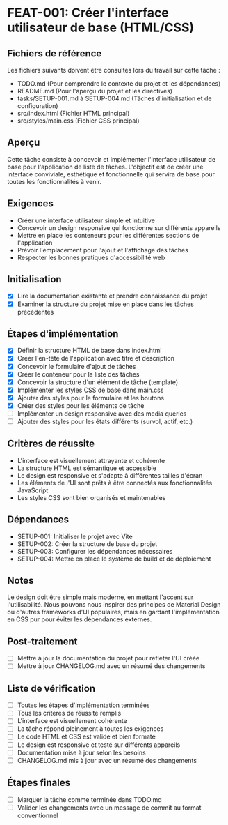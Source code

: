 # FEAT-001: Créer l'interface utilisateur de base (HTML/CSS)

## Fichiers de référence
Les fichiers suivants doivent être consultés lors du travail sur cette tâche :
- TODO.md (Pour comprendre le contexte du projet et les dépendances)
- README.md (Pour l'aperçu du projet et les directives)
- tasks/SETUP-001.md à SETUP-004.md (Tâches d'initialisation et de configuration)
- src/index.html (Fichier HTML principal)
- src/styles/main.css (Fichier CSS principal)

## Aperçu
Cette tâche consiste à concevoir et implémenter l'interface utilisateur de base pour l'application de liste de tâches. L'objectif est de créer une interface conviviale, esthétique et fonctionnelle qui servira de base pour toutes les fonctionnalités à venir.

## Exigences
- Créer une interface utilisateur simple et intuitive
- Concevoir un design responsive qui fonctionne sur différents appareils
- Mettre en place les conteneurs pour les différentes sections de l'application
- Prévoir l'emplacement pour l'ajout et l'affichage des tâches
- Respecter les bonnes pratiques d'accessibilité web

## Initialisation
- [x] Lire la documentation existante et prendre connaissance du projet
- [x] Examiner la structure du projet mise en place dans les tâches précédentes

## Étapes d'implémentation
- [x] Définir la structure HTML de base dans index.html
- [x] Créer l'en-tête de l'application avec titre et description
- [x] Concevoir le formulaire d'ajout de tâches
- [x] Créer le conteneur pour la liste des tâches
- [x] Concevoir la structure d'un élément de tâche (template)
- [x] Implémenter les styles CSS de base dans main.css
- [x] Ajouter des styles pour le formulaire et les boutons
- [x] Créer des styles pour les éléments de tâche
- [ ] Implémenter un design responsive avec des media queries
- [ ] Ajouter des styles pour les états différents (survol, actif, etc.)

## Critères de réussite
- L'interface est visuellement attrayante et cohérente
- La structure HTML est sémantique et accessible
- Le design est responsive et s'adapte à différentes tailles d'écran
- Les éléments de l'UI sont prêts à être connectés aux fonctionnalités JavaScript
- Les styles CSS sont bien organisés et maintenables

## Dépendances
- SETUP-001: Initialiser le projet avec Vite
- SETUP-002: Créer la structure de base du projet
- SETUP-003: Configurer les dépendances nécessaires
- SETUP-004: Mettre en place le système de build et de déploiement

## Notes
Le design doit être simple mais moderne, en mettant l'accent sur l'utilisabilité. Nous pouvons nous inspirer des principes de Material Design ou d'autres frameworks d'UI populaires, mais en gardant l'implémentation en CSS pur pour éviter les dépendances externes.

## Post-traitement
- [ ] Mettre à jour la documentation du projet pour refléter l'UI créée
- [ ] Mettre à jour CHANGELOG.md avec un résumé des changements

## Liste de vérification
- [ ] Toutes les étapes d'implémentation terminées
- [ ] Tous les critères de réussite remplis
- [ ] L'interface est visuellement cohérente
- [ ] La tâche répond pleinement à toutes les exigences
- [ ] Le code HTML et CSS est valide et bien formaté
- [ ] Le design est responsive et testé sur différents appareils
- [ ] Documentation mise à jour selon les besoins
- [ ] CHANGELOG.md mis à jour avec un résumé des changements

## Étapes finales
- [ ] Marquer la tâche comme terminée dans TODO.md
- [ ] Valider les changements avec un message de commit au format conventionnel 